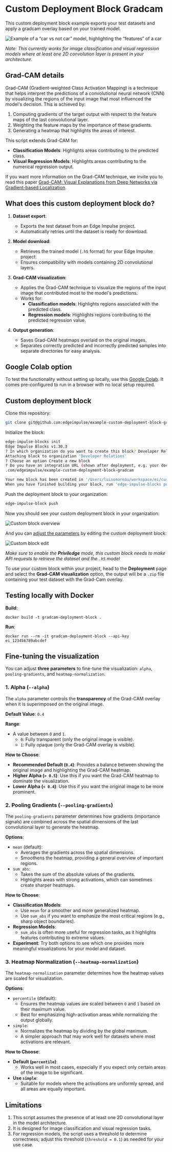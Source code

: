 # Custom Deployment Block Gradcam

This custom deployment block example exports your test datasets and apply a gradcam overlay based on your trained model.

![Example of a “car vs not car” model, highlighting the “features” of a car](/assets/grad-cam-example.png)

*Note: This currently works for image classification and visual regression models where at least one 2D convolution layer is present in your architecture.*

## Grad-CAM details

Grad-CAM (Gradient-weighted Class Activation Mapping) is a technique that helps interpret the predictions of a convolutional neural network (CNN) by visualizing the regions of the input image that most influenced the model's decision. This is achieved by:

1. Computing gradients of the target output with respect to the feature maps of the last convolutional layer.
2. Weighting the feature maps by the importance of these gradients.
3. Generating a heatmap that highlights the areas of interest.

This script extends Grad-CAM for:
- **Classification Models**: Highlights areas contributing to the predicted class.
- **Visual Regression Models**: Highlights areas contributing to the numerical regression output.

If you want more information on the Grad-CAM technique, we invite you to read this paper [Grad-CAM: Visual Explanations from Deep Networks via Gradient-based Localization](https://arxiv.org/abs/1610.02391).

## What does this custom deployment block do?

1. **Dataset export**:
   - Exports the test dataset from an Edge Impulse project.
   - Automatically retries until the dataset is ready for download.

2. **Model download**:
   - Retrieves the trained model (`.h5` format) for your Edge Impulse project.
   - Ensures compatibility with models containing 2D convolutional layers.

3. **Grad-CAM visualization**:
   - Applies the Grad-CAM technique to visualize the regions of the input image that contributed most to the model's predictions.
   - Works for:
     - **Classification models**: Highlights regions associated with the predicted class.
     - **Regression models**: Highlights regions contributing to the predicted regression value.

4. **Output generation**:
   - Saves Grad-CAM heatmaps overlaid on the original images.
   - Separates correctly predicted and incorrectly predicted samples into separate directories for easy analysis.

## Google Colab option

To test the functionality without setting up locally, use this [Google Colab](https://colab.research.google.com/drive/1UE8LUE6X8M1COk98Jj7n3XS5YjwGUOnE?usp=sharing). It comes pre-configured to run in a browser with no local setup required.

## Custom deployment block

Clone this repository:

```bash
git clone git@github.com:edgeimpulse/example-custom-deployment-block-gradcam.git
```

Initialize the block:

```bash
edge-impulse-blocks init
Edge Impulse Blocks v1.30.3
? In which organization do you want to create this block? Developer Relations
Attaching block to organization 'Developer Relations'
? Choose an option Create a new block
? Do you have an integration URL (shown after deployment, e.g. your docs page), leave empty to skip https://github
.com/edgeimpulse/example-custom-deployment-block-gradcam

Your new block has been created in '/Users/luisomoreau/workspace/ei/custom-deployment-gradcam'.
When you have finished building your block, run 'edge-impulse-blocks push' to update the block in Edge Impulse.
```

Push the deployment block to your organization:

```bash
edge-impulse-block push
```

Now you should see your custom deployment block in your organization:

![Custom block overview](/assets/grad-cam-custom-block-overview.png)

And you can [adjust the parameters](#fine-tuning-the-visualization) by editing the custom deployment block:

![Custom block edit](/assets/grad-cam-custom-block-edit.png)

*Make sure to enable the **Priviledge** mode, this custom block needs to make API requests to retrieve the dataset and the `.h5` model*

To use your custom block within your project, head to the **Deployment** page and select the **Grad-CAM visualization** option, the output will be a `.zip` file containing your test dataset with the Grad-Cam overlay. 

## Testing locally with Docker

**Build**:

```
docker build -t gradcam-deployment-block .
```

**Run**:

```
docker run --rm -it gradcam-deployment-block --api-key ei_123456789abcdef
```

## Fine-tuning the visualization

You can adjust **three parameters** to fine-tune the visualization: `alpha`, `pooling-gradients`, and `heatmap-normalization`.

### 1. **Alpha (`--alpha`)**

The `alpha` parameter controls the **transparency** of the Grad-CAM overlay when it is superimposed on the original image.

**Default Value**: `0.4`

**Range**:

- A value between `0` and `1`.
  - `0`: Fully transparent (only the original image is visible).
  - `1`: Fully opaque (only the Grad-CAM overlay is visible).

**How to Choose**:

- **Recommended Default (`0.4`)**:
  Provides a balance between showing the original image and highlighting the Grad-CAM heatmap.
- **Higher Alpha (`> 0.5`)**:
  Use this if you want the Grad-CAM heatmap to dominate the visualization.
- **Lower Alpha (`< 0.4`)**:
  Use this if you want the original image to be more prominent.

### 2. **Pooling Gradients (`--pooling-gradients`)**

The `pooling-gradients` parameter determines how gradients (importance signals) are combined across the spatial dimensions of the last convolutional layer to generate the heatmap.

**Options**:

- `mean` (default):
  - Averages the gradients across the spatial dimensions.
  - Smoothens the heatmap, providing a general overview of important regions.
- `sum_abs`:
  - Takes the sum of the absolute values of the gradients.
  - Highlights areas with strong activations, which can sometimes create sharper heatmaps.

**How to Choose**:

- **Classification Models**:
  - Use `mean` for a smoother and more generalized heatmap.
  - Use `sum_abs` if you want to emphasize the most critical regions (e.g., sharp object boundaries).
- **Regression Models**:
  - `sum_abs` is often more useful for regression tasks, as it highlights features contributing to extreme values.
- **Experiment**:
  Try both options to see which one provides more meaningful visualizations for your model and dataset.

### 3. **Heatmap Normalization (`--heatmap-normalization`)**

The `heatmap-normalization` parameter determines how the heatmap values are scaled for visualization.

**Options**:

- `percentile` (default):
  - Ensures the heatmap values are scaled between `0` and `1` based on their maximum value.
  - Best for emphasizing high-activation areas while normalizing the output globally.
- `simple`:
  - Normalizes the heatmap by dividing by the global maximum.
  - A simpler approach that may work well for datasets where most activations are relevant.

**How to Choose**:

- **Default (`percentile`)**:
  - Works well in most cases, especially if you expect only certain areas of the image to be significant.
- **Use `simple`**:
  - Suitable for models where the activations are uniformly spread, and all areas are equally important.

## Limitations

1. This script assumes the presence of at least one 2D convolutional layer in the model architecture.
2. It is designed for image classification and visual regression tasks.
3. For regression models, the script uses a threshold to determine correctness; adjust this threshold (`threshold = 0.1`) as needed for your use case.